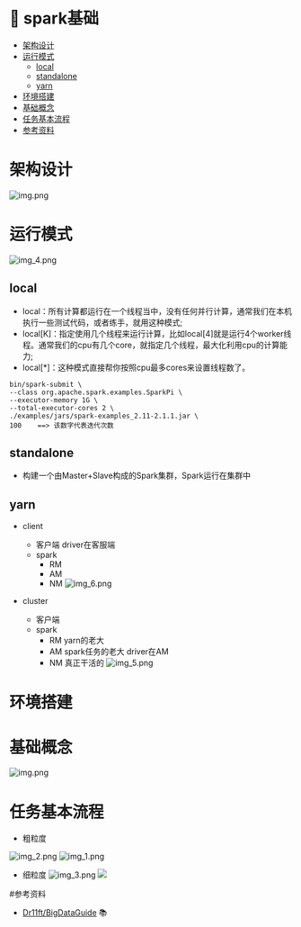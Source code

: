 # 📖 spark基础

- [架构设计](#架构设计)
- [运行模式](#运行模式)
  - [local](#local)
  - [standalone](#standalone)
  - [yarn](#yarn)
- [环境搭建](#环境搭建)
- [基础概念](#基础概念)
- [任务基本流程](#任务基本流程)
- [参考资料](#参考资料)

# 架构设计
![img.png](../pic/basis/架构设计.png)
# 运行模式
![img_4.png](../pic/basis/运行模式.png)

## local
 - local：所有计算都运行在一个线程当中，没有任何并行计算，通常我们在本机执行一些测试代码，或者练手，就用这种模式; 
 - local[K]：指定使用几个线程来运行计算，比如local[4]就是运行4个worker线程。通常我们的cpu有几个core，就指定几个线程，最大化利用cpu的计算能力; 
 - local[*]：这种模式直接帮你按照cpu最多cores来设置线程数了。

```shell
bin/spark-submit \
--class org.apache.spark.examples.SparkPi \
--executor-memory 1G \
--total-executor-cores 2 \
./examples/jars/spark-examples_2.11-2.1.1.jar \
100    ==> 该数字代表迭代次数
```
## standalone

 - 构建一个由Master+Slave构成的Spark集群，Spark运行在集群中

## yarn

- client
  - 客户端
  driver在客服端
  - spark
    - RM
    - AM
    - NM
    ![img_6.png](../pic/basis/yarn-driver.png)

 - cluster
   - 客户端
   - spark
     - RM yarn的老大
     - AM spark任务的老大 driver在AM
     - NM 真正干活的
![img_5.png](../pic/basis/yarn-cluster.png)

# 环境搭建
# 基础概念
![img.png](../pic/basis/spark基本概念.png)

# 任务基本流程
- 粗粒度

![img_2.png](../pic/basis/流程.png)
![img_1.png](../pic/basis/流程2.png)

- 细粒度
![img_3.png](../pic/basis/流程3.png)
![](../pic/basis/流程4.png)

#参考资料
- [Dr11ft/BigDataGuide](https://github.com/ustbly/BigDataGuide/blob/master/Spark/3%E3%80%81Spark%E8%BF%90%E8%A1%8C%E6%A8%A1%E5%BC%8F.md) 📚

